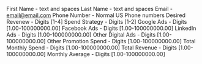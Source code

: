 First Name            - text and spaces
Last Name             - text and spaces
Email                 - email@email.com
Phone Number          - Normal US Phone numbers
Desired Revenew       - Digits [1-4]
Spend Strategy        - Digits [1-2]
Google Ads            - Digits [1.00-100000000.00]
Facebook Ads          - Digits [1.00-100000000.00]
LinkedIn Ads          - Digits [1.00-100000000.00]
Other Digital Ads     - Digits [1.00-100000000.00]
Other Promotion Spend - Digits [1.00-100000000.00]
Total Monthly Spend   - Digits [1.00-100000000.00]
Total Revenue         - Digits [1.00-100000000.00]
Monthly Average       - Digits [1.00-100000000.00]
